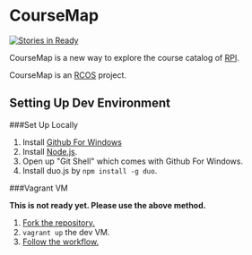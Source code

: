 CourseMap
======

[![Stories in Ready](https://badge.waffle.io/louy2/coursemap.svg?label=ready&title=Ready)](http://waffle.io/louy2/coursemap)

CourseMap is a new way to explore the course catalog of [RPI](http://www.rpi.edu/).

CourseMap is an [RCOS](http://rcos.rpi.edu/) project.

Setting Up Dev Environment
------

###Set Up Locally

1. Install [Github For Windows](https://windows.github.com/)
2. Install [Node.js](http://nodejs.org/).
3. Open up "Git Shell" which comes with Github For Windows.
4. Install duo.js by `npm install -g duo`.

###Vagrant VM

**This is not ready yet. Please use the above method.**

1. [Fork the repository.](https://help.github.com/articles/fork-a-repo/)
2. `vagrant up` the dev VM.
2. [Follow the workflow.](https://guides.github.com/introduction/flow/index.html)

